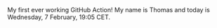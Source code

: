 My first ever working GitHub Action!
My name is Thomas and today is Wednesday, 7 February, 19:05 CET. 
